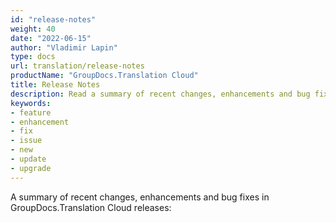 ```yaml
---
id: "release-notes"
weight: 40
date: "2022-06-15"
author: "Vladimir Lapin"
type: docs
url: translation/release-notes
productName: "GroupDocs.Translation Cloud"
title: Release Notes
description: Read a summary of recent changes, enhancements and bug fixes in GroupDocs.Translation Cloud releases.
keywords:
- feature
- enhancement
- fix
- issue
- new
- update
- upgrade
---
```


A summary of recent changes, enhancements and bug fixes in GroupDocs.Translation Cloud releases: